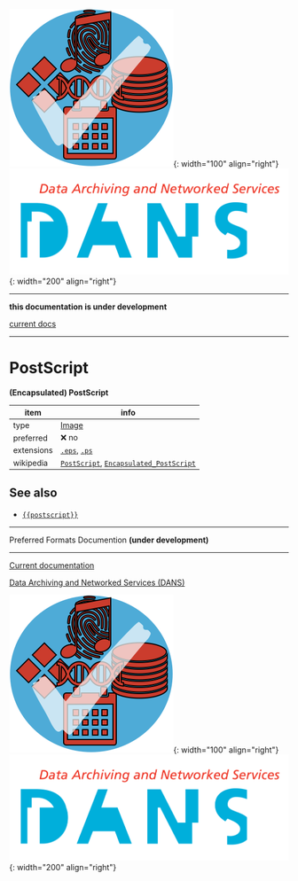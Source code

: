 ![img](../images/formats.png){: width="100" align="right"}
![img](../images/DANS.png){: width="200" align="right"}

---

**this documentation is under development**

[current docs]({{preferredFormats}})

---



# PostScript

**(Encapsulated) PostScript**

item | info
--- | ---
type | [Image](../dataTypes/image.md)
preferred | ❌ no
extensions | [`.eps`](../extensions/eps.md), [`.ps`](../extensions/ps.md)
wikipedia | [`PostScript`]({{wikipedia}}/PostScript), [`Encapsulated_PostScript`]({{wikipedia}}/Encapsulated_PostScript)



## See also
*   [`{{postscript}}`]({{postscript}})




---

Preferred Formats Documention **(under development)**

---

[Current documentation]({{preferredFormats}})

[Data Archiving and Networked Services (DANS)]({{dans}})

![img](../images/formats.png){: width="100" align="right"}
![img](../images/DANS.png){: width="200" align="right"}
